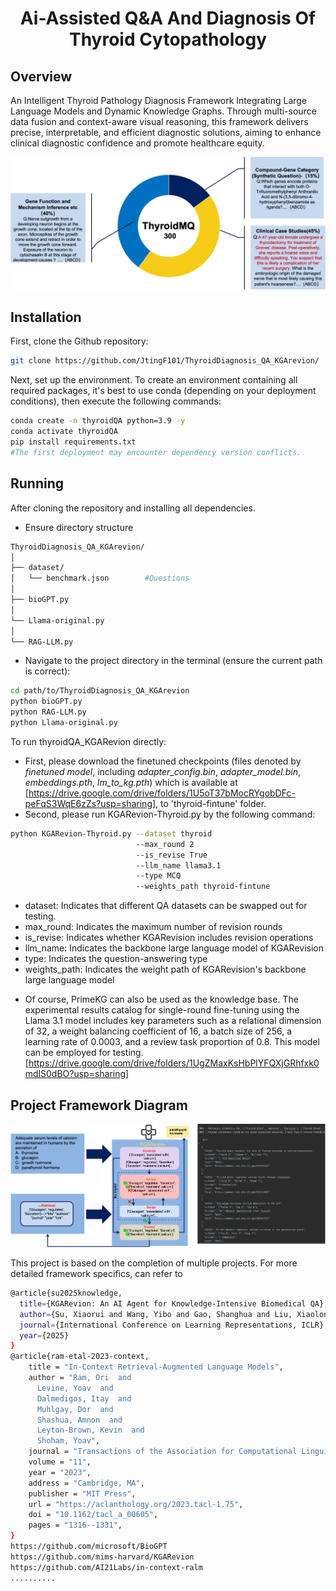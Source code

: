 <h1 align="center">
Ai-Assisted Q&A And Diagnosis Of Thyroid Cytopathology
</h1>

##  Overview 
An Intelligent Thyroid Pathology Diagnosis Framework Integrating Large Language Models and Dynamic Knowledge Graphs. Through multi-source data fusion and context-aware visual reasoning, this framework delivers precise, interpretable, and efficient diagnostic solutions, aiming to enhance clinical diagnostic confidence and promote healthcare equity.

![Thyroid QA300](https://github.com/JtingF101/ThyroidDiagnosis_QA_KGArevion/blob/main/dataset/README_pic/ThyroidMQ-300.png)

##   Installation

First, clone the Github repository:

```bash
git clone https://github.com/JtingF101/ThyroidDiagnosis_QA_KGArevion/
```

Next, set up the environment. To create an environment containing all required packages, it's best to use conda (depending on your deployment conditions), then execute the following commands:

```bash
conda create -n thyroidQA python=3.9 -y
conda activate thyroidQA
pip install requirements.txt 
#The first deployment may encounter dependency version conflicts.
```

##  Running

After cloning the repository and installing all dependencies. 
- Ensure directory structure
```bash
ThyroidDiagnosis_QA_KGArevion/
│
├── dataset/
│   └── benchmark.json        #Questions
│
├── bioGPT.py             
│
└── Llama-original.py 
│
└── RAG-LLM.py 
```
- Navigate to the project directory in the terminal (ensure the current path is correct):
```bash
cd path/to/ThyroidDiagnosis_QA_KGArevion
python bioGPT.py
python RAG-LLM.py
python Llama-original.py
```

To run thyroidQA_KGARevion directly:
- First, please download the finetuned checkpoints (files denoted by *finetuned model*, including *adapter_config.bin*, *adapter_model.bin*, *embeddings.pth*, *lm_to_kg.pth*) which is available at [https://drive.google.com/drive/folders/1U5oT37bMocRYgobDFc-peFqS3WqE6zZs?usp=sharing], to 'thyroid-fintune' folder.
- Second, please run KGARevion-Thyroid.py by the following command:
   
```bash
python KGARevion-Thyroid.py --dataset thyroid
                            --max_round 2 
                            --is_revise True 
                            --llm_name llama3.1
                            --type MCQ
                            --weights_path thyroid-fintune
```
* dataset: Indicates that different QA datasets can be swapped out for testing.
* max_round: Indicates the maximum number of revision rounds
* is_revise: Indicates whether KGARevision includes revision operations
* llm_name: Indicates the backbone large language model of KGARevision
* type: Indicates the question-answering type
* weights_path: Indicates the weight path of KGARevision's backbone large language model

- Of course, PrimeKG can also be used as the knowledge base. The experimental results catalog for single-round fine-tuning using the Llama 3.1 model includes key parameters such as a relational dimension of 32, a weight balancing coefficient of 16, a batch size of 256, a learning rate of 0.0003, and a review task proportion of 0.8. This model can be employed for testing.
[https://drive.google.com/drive/folders/1UgZMaxKsHbPlYFQXjGRhfxk0mdlS0dBO?usp=sharing]

##   Project Framework Diagram
![KGARevion_Thyroid framework](https://github.com/JtingF101/ThyroidDiagnosis_QA_KGArevion/blob/main/dataset/README_pic/Framwork.png)

This project is based on the completion of multiple projects. For more detailed framework specifics, can refer to
```bash
@article{su2025knowledge,
  title={KGARevion: An AI Agent for Knowledge-Intensive Biomedical QA},
  author={Su, Xiaorui and Wang, Yibo and Gao, Shanghua and Liu, Xiaolong and Giunchiglia, Valentina and Clevert, Djork-Arn{\'e} and Zitnik, Marinka},
  journal={International Conference on Learning Representations, ICLR},
  year={2025}
}
@article{ram-etal-2023-context,
    title = "In-Context Retrieval-Augmented Language Models",
    author = "Ram, Ori  and
      Levine, Yoav  and
      Dalmedigos, Itay  and
      Muhlgay, Dor  and
      Shashua, Amnon  and
      Leyton-Brown, Kevin  and
      Shoham, Yoav",
    journal = "Transactions of the Association for Computational Linguistics",
    volume = "11",
    year = "2023",
    address = "Cambridge, MA",
    publisher = "MIT Press",
    url = "https://aclanthology.org/2023.tacl-1.75",
    doi = "10.1162/tacl_a_00605",
    pages = "1316--1331",
}
https://github.com/microsoft/BioGPT
https://github.com/mims-harvard/KGARevion
https://github.com/AI21Labs/in-context-ralm
..........
```
